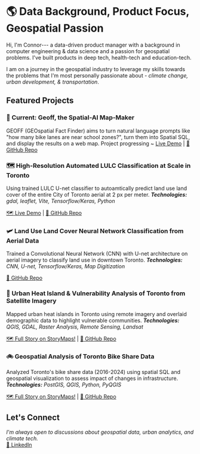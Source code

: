 # 🌎 Data Background, Product Focus, Geospatial Passion
Hi, I'm Connor--- a data-driven product manager with a background in computer engineering & data science and a passion for geospatial problems. I've built products in deep tech, health-tech and education-tech. 

I am on a journey in the geospatial industry to leverage my skills towards the problems that I'm most personally passionate about - *climate change, urban development, & transportation*.

## Featured Projects
 <!--
### 🚧 Current Project: A Product Managed Approach to Bicycle Network Prioritization
Using geospatial analysis to help prioritize bike lanes, but documenting the entire product development lifecycle from problem definition to launch measurement. Come follow along with how a PM gets things done.

[🔗 GitHub Repo](https://github.com/connorcrowe/to-bike-network-prioritization) -->

### 🚧 Current: Geoff, the Spatial-AI Map-Maker
GEOFF (GEOspatial Fact Finder) aims to turn natural language prompts like "how many bike lanes are near school zones?", turn them into Spatial SQL, and display the results on a web map. Project progressing ~
[Live Demo](https://geoff.connorcrowe.ca/) | [🔗 GitHub Repo](https://github.com/connorcrowe/geoff) 

### 🗺️ High-Resolution Automated LULC Classification at Scale in Toronto
Using trained LULC U-net classifier to autoamtically predict land use land cover of the entire City of Toronto aerial at 2 px per meter. 
***Technologies:** gdal, leaflet, Vite, Tensorflow/Keras, Python*

[🗺️ Live Demo](https://connorcrowe.github.io/to-lulc-scale/) | [🔗 GitHub Repo](https://github.com/connorcrowe/to-lulc-scale)

### 🛩️ Land Use Land Cover Neural Network Classification from Aerial Data
Trained a Convolutional Neural Network (CNN) with U-net architecture on aerial imagery to classify land use in downtown Toronto.
***Technologies:** CNN, U-net, Tensorflow/Keras, Map Digitization*

[🔗 GitHub Repo](https://github.com/connorcrowe/to-lulc-aiml)

### 🌆 Urban Heat Island & Vulnerability Analysis of Toronto from Satellite Imagery
Mapped urban heat islands in Toronto using remote imagery and overlaid demographic data to highlight vulnerable communities.
***Technologies:** QGIS, GDAL, Raster Analysis, Remote Sensing, Landsat*

[🗺️ Full Story on StoryMaps!](https://storymaps.arcgis.com/stories/e3f84768c41e44d7b756611eabebf073) | [🔗 GitHub Repo](https://github.com/connorcrowe/to-urban-heat-island)

### 🚲 Geospatial Analysis of Toronto Bike Share Data
Analyzed Toronto's bike share data (2016-2024) using spatial SQL and geospatial visualization to assess impact of changes in infrastructure.
***Technologies:** PostGIS, QGIS, Python, PyQGIS*

[🗺️ Full Story on StoryMaps!](https://storymaps.arcgis.com/stories/4fddcc01ca994ec2b854e4356dba56f2) | [🔗 GitHub Repo](https://github.com/connorcrowe/to-bike-analysis)

## Let's Connect
*I'm always open to discussions about geospatial data, urban analytics, and climate tech.*  
[💼 LinkedIn](https://www.linkedin.com/in/connorthecrowe/)

<!--### What I'm Reading
- **Geospatial & Urban Planning:** *The Death and Life of Great American Cities* by Jane Jacobs, *Confessions of a Recovering Engineer* by Charles Marohn
- **Product Management:** *Inspired* by Marty Cagan, *Empowered* by Marty Cagan, *Disciplined Entrepreneurship* by Bill Aulet -->
